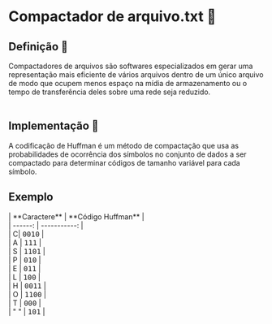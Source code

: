 ﻿<h1>Compactador de arquivo.txt 📜</h1>

<h2>Definição 🗿</h2>
Compactadores de arquivos são softwares especializados em gerar uma representação 
mais eficiente de vários arquivos dentro de um único arquivo 
de modo que ocupem menos espaço na mídia de armazenamento ou o tempo de transferência 
deles sobre uma rede seja reduzido.<br><br>

<h2>Implementação 💭️ </h2>
A codificação de Huffman é um método de compactação que usa as probabilidades de ocorrência
dos símbolos no conjunto de dados a ser compactado para determinar códigos de tamanho
variável para cada símbolo.
<br>

<h2>Exemplo </h2>
| **Caractere** | **Código Huffman** | <br>
| ------: | -----------: | <br>
| C️| <kbd>0010</kbd> | <br>
| A ️| <kbd>111</kbd> |<br>
| S | <kbd>1101</kbd> | <br>
| P | <kbd>010</kbd> | <br>
| E | <kbd>011</kbd> | <br>
| L | <kbd>100</kbd> | <br>
| H | <kbd>0011</kbd> | <br>
| O | <kbd>1100</kbd> | <br>
| T | <kbd>000</kbd> | <br>
| " " | <kbd>101</kbd> | <br>
<br>
